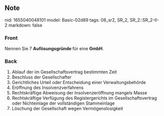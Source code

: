 ## Note
nid: 1655040048101
model: Basic-02d89
tags: 08_sr2, SR_2, SR_2::SR_2-II-2
markdown: false

### Front
Nennen Sie 7 <b>Aufösungsgründe </b>für eine <b>GmbH</b>.

### Back
<ol><li>Ablauf der im Gesellschaftsvertrag bestimmten Zeit</li><li>Beschluss der Gesellschafter</li><li>Gerichtliches Urteil oder Entscheidung einer Verwaltungsbehörde</li><li>Eröffnung des Insolvenzverfahrens</li><li>Rechtskräftige Abweisung der Insolvenzeröffnung mangels Masse</li><li>Rechtskräftige Verfügung des Registergerichts im Gesellschaftsvertrag oder Nichteinlage der vollständigen Stammeinlage</li><li>Löschung der Gesellschaft wegen Vermögenslosigkeit</li></ol>
